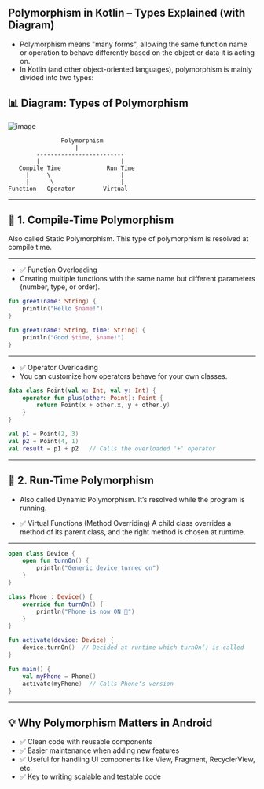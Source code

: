 ## Polymorphism in Kotlin – Types Explained (with Diagram)

* Polymorphism means "many forms", allowing the same function name or operation to behave differently based on the object or data it is acting on.
* In Kotlin (and other object-oriented languages), polymorphism is mainly divided into two types:

## 📊 Diagram: Types of Polymorphism
![image](https://github.com/user-attachments/assets/8dc530b7-b815-4113-9346-20d1deb211f3)

```text
               Polymorphism
                   |
        -------------------------
        |                       |
   Compile Time             Run Time
     |     \                    |
     |      \                   |
Function   Operator        Virtual
```

---

## 🧱 1. Compile-Time Polymorphism

Also called Static Polymorphism. This type of polymorphism is resolved at compile time.

---

* ✅ Function Overloading
* Creating multiple functions with the same name but different parameters (number, type, or order).

```kotlin
fun greet(name: String) {
    println("Hello $name!")
}

fun greet(name: String, time: String) {
    println("Good $time, $name!")
}
```

---

* ✅ Operator Overloading
* You can customize how operators behave for your own classes.
```kotlin
data class Point(val x: Int, val y: Int) {
    operator fun plus(other: Point): Point {
        return Point(x + other.x, y + other.y)
    }
}

val p1 = Point(2, 3)
val p2 = Point(4, 1)
val result = p1 + p2   // Calls the overloaded '+' operator
```

---

## 🚀 2. Run-Time Polymorphism
* Also called Dynamic Polymorphism. It’s resolved while the program is running.

* ✅ Virtual Functions (Method Overriding)
A child class overrides a method of its parent class, and the right method is chosen at runtime.

---

```kotlin
open class Device {
    open fun turnOn() {
        println("Generic device turned on")
    }
}

class Phone : Device() {
    override fun turnOn() {
        println("Phone is now ON 📱")
    }
}

fun activate(device: Device) {
    device.turnOn()  // Decided at runtime which turnOn() is called
}

fun main() {
    val myPhone = Phone()
    activate(myPhone)  // Calls Phone's version
}
```

---

## 💡 Why Polymorphism Matters in Android

* ✅ Clean code with reusable components
* ✅ Easier maintenance when adding new features
* ✅ Useful for handling UI components like View, Fragment, RecyclerView, etc.
* ✅ Key to writing scalable and testable code
